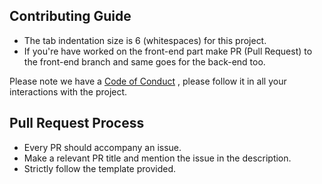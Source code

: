 ## Contributing Guide

- The tab indentation size is 6 (whitespaces) for this project.
- If you're have worked on the front-end part make PR (Pull Request) to the
front-end branch and same goes for the back-end too.

Please note we have a [Code of Conduct](https://github.com/prskid1000/Template/.github/CODE_OF_CONDUCT_TEMPLATE/CODE_OF_CONDUCT.md)
, please follow it in all your interactions with the project.

## Pull Request Process
- Every PR should accompany an issue.
- Make a relevant PR title and mention the issue in the description.
- Strictly follow the template provided.
